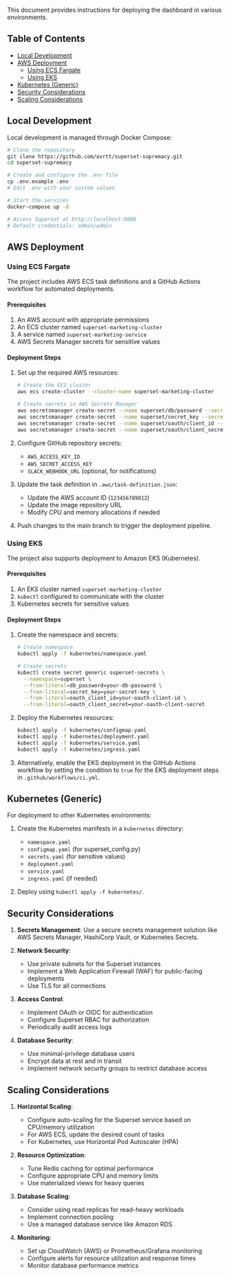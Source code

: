 This document provides instructions for deploying the dashboard in various environments.

## Table of Contents

- [Local Development](#local-development)
- [AWS Deployment](#aws-deployment)
  - [Using ECS Fargate](#using-ecs-fargate)
  - [Using EKS](#using-eks)
- [Kubernetes (Generic)](#kubernetes-generic)
- [Security Considerations](#security-considerations)
- [Scaling Considerations](#scaling-considerations)

## Local Development

Local development is managed through Docker Compose:

```bash
# Clone the repository
git clone https://github.com/avrtt/superset-supremacy.git
cd superset-supremacy

# Create and configure the .env file
cp .env.example .env
# Edit .env with your custom values

# Start the services
docker-compose up -d

# Access Superset at http://localhost:8088
# Default credentials: admin/admin
```

## AWS Deployment

### Using ECS Fargate

The project includes AWS ECS task definitions and a GitHub Actions workflow for automated deployments.

#### Prerequisites

1. An AWS account with appropriate permissions
2. An ECS cluster named `superset-marketing-cluster`
3. A service named `superset-marketing-service`
4. AWS Secrets Manager secrets for sensitive values

#### Deployment Steps

1. Set up the required AWS resources:
   ```bash
   # Create the ECS cluster
   aws ecs create-cluster --cluster-name superset-marketing-cluster

   # Create secrets in AWS Secrets Manager
   aws secretsmanager create-secret --name superset/db/password --secret-string "your-db-password"
   aws secretsmanager create-secret --name superset/secret_key --secret-string "your-secret-key"
   aws secretsmanager create-secret --name superset/oauth/client_id --secret-string "your-oauth-client-id"
   aws secretsmanager create-secret --name superset/oauth/client_secret --secret-string "your-oauth-client-secret"
   ```

2. Configure GitHub repository secrets:
   - `AWS_ACCESS_KEY_ID`
   - `AWS_SECRET_ACCESS_KEY`
   - `SLACK_WEBHOOK_URL` (optional, for notifications)

3. Update the task definition in `.aws/task-definition.json`:
   - Update the AWS account ID (`123456789012`)
   - Update the image repository URL
   - Modify CPU and memory allocations if needed

4. Push changes to the main branch to trigger the deployment pipeline.

### Using EKS

The project also supports deployment to Amazon EKS (Kubernetes).

#### Prerequisites

1. An EKS cluster named `superset-marketing-cluster`
2. `kubectl` configured to communicate with the cluster
3. Kubernetes secrets for sensitive values

#### Deployment Steps

1. Create the namespace and secrets:
   ```bash
   # Create namespace
   kubectl apply -f kubernetes/namespace.yaml

   # Create secrets
   kubectl create secret generic superset-secrets \
     --namespace=superset \
     --from-literal=db_password=your-db-password \
     --from-literal=secret_key=your-secret-key \
     --from-literal=oauth_client_id=your-oauth-client-id \
     --from-literal=oauth_client_secret=your-oauth-client-secret
   ```

2. Deploy the Kubernetes resources:
   ```bash
   kubectl apply -f kubernetes/configmap.yaml
   kubectl apply -f kubernetes/deployment.yaml
   kubectl apply -f kubernetes/service.yaml
   kubectl apply -f kubernetes/ingress.yaml
   ```

3. Alternatively, enable the EKS deployment in the GitHub Actions workflow by setting the condition to `true` for the EKS deployment steps in `.github/workflows/ci.yml`.

## Kubernetes (Generic)

For deployment to other Kubernetes environments:

1. Create the Kubernetes manifests in a `kubernetes` directory:
   - `namespace.yaml`
   - `configmap.yaml` (for superset_config.py)
   - `secrets.yaml` (for sensitive values)
   - `deployment.yaml`
   - `service.yaml`
   - `ingress.yaml` (if needed)

2. Deploy using `kubectl apply -f kubernetes/`.

## Security Considerations

1. **Secrets Management**: Use a secure secrets management solution like AWS Secrets Manager, HashiCorp Vault, or Kubernetes Secrets.

2. **Network Security**: 
   - Use private subnets for the Superset instances
   - Implement a Web Application Firewall (WAF) for public-facing deployments
   - Use TLS for all connections

3. **Access Control**:
   - Implement OAuth or OIDC for authentication
   - Configure Superset RBAC for authorization
   - Periodically audit access logs

4. **Database Security**:
   - Use minimal-privilege database users
   - Encrypt data at rest and in transit
   - Implement network security groups to restrict database access

## Scaling Considerations

1. **Horizontal Scaling**:
   - Configure auto-scaling for the Superset service based on CPU/memory utilization
   - For AWS ECS, update the desired count of tasks
   - For Kubernetes, use Horizontal Pod Autoscaler (HPA)

2. **Resource Optimization**:
   - Tune Redis caching for optimal performance
   - Configure appropriate CPU and memory limits
   - Use materialized views for heavy queries

3. **Database Scaling**:
   - Consider using read replicas for read-heavy workloads
   - Implement connection pooling
   - Use a managed database service like Amazon RDS

4. **Monitoring**:
   - Set up CloudWatch (AWS) or Prometheus/Grafana monitoring
   - Configure alerts for resource utilization and response times
   - Monitor database performance metrics 